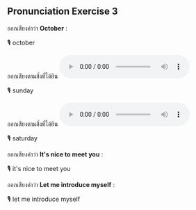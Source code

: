 ## Pronunciation Exercise 3
ออกเสียงคำว่า **October** :

🎙️ october

ออกเสียงตามสิ่งที่ได้ยิน **![](/media/audio/Sunday.mp3)** 

🎙️ sunday

ออกเสียงตามสิ่งที่ได้ยิน **![](/media/audio/Saturday.mp3)** 

🎙️ saturday

ออกเสียงคำว่า **It's nice to meet you** :

🎙️ it's nice to meet you

ออกเสียงคำว่า **Let me introduce myself** :

🎙️ let me introduce myself
